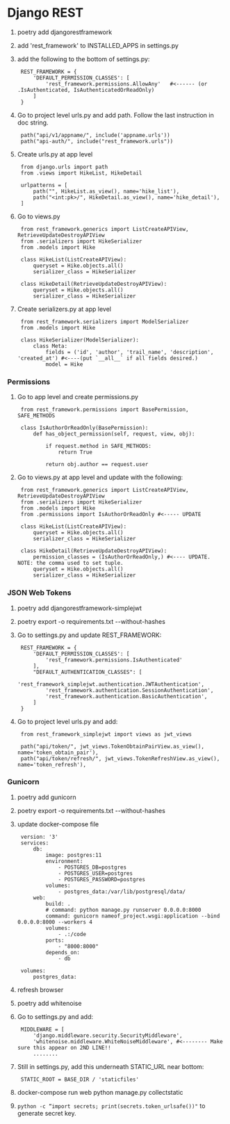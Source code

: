 # Django REST

1. poetry add djangorestframework
2. add 'rest_framework' to INSTALLED_APPS in settings.py
3. add the following to the bottom of settings.py:

        REST_FRAMEWORK = {
            'DEFAULT_PERMISSION_CLASSES': [
                'rest_framework.permissions.AllowAny'   #<------ (or .IsAuthenticated, IsAuthenticatedOrReadOnly)
            ]
        }

4. Go to project level urls.py and add path. Follow the last instruction in doc string.

        path("api/v1/appname/", include('appname.urls'))
        path("api-auth/", include("rest_framework.urls"))


5. Create urls.py at app level

        from django.urls import path
        from .views import HikeList, HikeDetail

        urlpatterns = [
            path("", HikeList.as_view(), name='hike_list'),
            path("<int:pk>/", HikeDetail.as_view(), name='hike_detail'),
        ]


6. Go to views.py

        from rest_framework.generics import ListCreateAPIView, RetrieveUpdateDestroyAPIView
        from .serializers import HikeSerializer
        from .models import Hike

        class HikeList(ListCreateAPIView):
            queryset = Hike.objects.all()
            serializer_class = HikeSerializer

        class HikeDetail(RetrieveUpdateDestroyAPIView):
            queryset = Hike.objects.all()
            serializer_class = HikeSerializer

7. Create serializers.py at app level

        from rest_framework.serializers import ModelSerializer
        from .models import Hike

        class HikeSerializer(ModelSerializer):
            class Meta:
                fields = ('id', 'author', 'trail_name', 'description', 'created_at') #<----(put `__all__` if all fields desired.)
                model = Hike


### Permissions

1. Go to app level and create permissions.py

        from rest_framework.permissions import BasePermission, SAFE_METHODS

        class IsAuthorOrReadOnly(BasePermission):
            def has_object_permission(self, request, view, obj):

                if request.method in SAFE_METHODS:
                    return True

                return obj.author == request.user

2. Go to views.py at app level and update with the following:

        from rest_framework.generics import ListCreateAPIView, RetrieveUpdateDestroyAPIView
        from .serializers import HikeSerializer
        from .models import Hike
        from .permissions import IsAuthorOrReadOnly #<----- UPDATE

        class HikeList(ListCreateAPIView):
            queryset = Hike.objects.all()
            serializer_class = HikeSerializer

        class HikeDetail(RetrieveUpdateDestroyAPIView):
            permission_classes = (IsAuthorOrReadOnly,) #<---- UPDATE. NOTE: the comma used to set tuple.
            queryset = Hike.objects.all()
            serializer_class = HikeSerializer

### JSON Web Tokens

1. poetry add djangorestframework-simplejwt
2. poetry export -o requirements.txt --without-hashes
3. Go to settings.py and update REST_FRAMEWORK:

        REST_FRAMEWORK = {
            'DEFAULT_PERMISSION_CLASSES': [
                'rest_framework.permissions.IsAuthenticated'
            ],
            "DEFAULT_AUTHENTICATION_CLASSES": [
                'rest_framework_simplejwt.authentication.JWTAuthentication',
                'rest_framework.authentication.SessionAuthentication',
                'rest_framework.authentication.BasicAuthentication',
            ]
        }

4. Go to project level urls.py and add:

        from rest_framework_simplejwt import views as jwt_views

        path("api/token/", jwt_views.TokenObtainPairView.as_view(), name='token_obtain_pair'),
        path("api/token/refresh/", jwt_views.TokenRefreshView.as_view(), name='token_refresh'),

### Gunicorn

1. poetry add gunicorn
2. poetry export -o requirements.txt --without-hashes  
3. update docker-compose file

        version: '3'
        services:
            db:
                image: postgres:11
                environment:
                    - POSTGRES_DB=postgres
                    - POSTGRES_USER=postgres
                    - POSTGRES_PASSWORD=postgres
                volumes:
                    - postgres_data:/var/lib/postgresql/data/
            web:
                build: .
                # command: python manage.py runserver 0.0.0.0:8000
                command: gunicorn nameof_project.wsgi:application --bind 0.0.0.0:8000 --workers 4
                volumes:
                    - .:/code
                ports:
                    - "8000:8000"
                depends_on:
                    - db
                    
        volumes:
            postgres_data:

4. refresh browser
5. poetry add whitenoise
6. Go to settings.py and add:

        MIDDLEWARE = [
            'django.middleware.security.SecurityMiddleware',
            'whitenoise.middleware.WhiteNoiseMiddleware', #<-------- Make sure this appear on 2ND LINE!!
            ........

7. Still in settings.py, add this underneath STATIC_URL near bottom:

        STATIC_ROOT = BASE_DIR / 'staticfiles'

8. docker-compose run web python manage.py collectstatic
9. `python -c “import secrets; print(secrets.token_urlsafe())"` to generate secret key.

